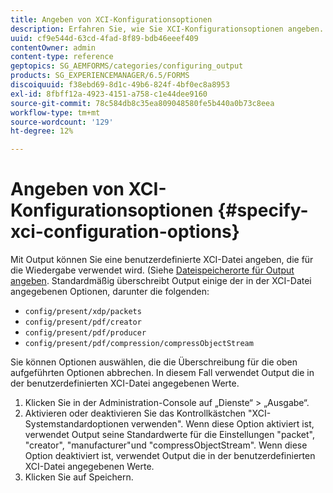 ```yaml
---
title: Angeben von XCI-Konfigurationsoptionen
description: Erfahren Sie, wie Sie XCI-Konfigurationsoptionen angeben.
uuid: cf9e544d-63cd-4fad-8f89-bdb46eeef409
contentOwner: admin
content-type: reference
geptopics: SG_AEMFORMS/categories/configuring_output
products: SG_EXPERIENCEMANAGER/6.5/FORMS
discoiquuid: f38ebd69-8d1c-49b6-824f-4bf0ec8a8953
exl-id: 8fbff12a-4923-4151-a758-c1e44dee9160
source-git-commit: 78c584db8c35ea809048580fe5b440a0b73c8eea
workflow-type: tm+mt
source-wordcount: '129'
ht-degree: 12%

---
```


# Angeben von XCI-Konfigurationsoptionen {#specify-xci-configuration-options}

Mit Output können Sie eine benutzerdefinierte XCI-Datei angeben, die für die Wiedergabe verwendet wird. (Siehe [Dateispeicherorte für Output angeben](/help/forms/using/admin-help/specify-file-locations-output.md#specify-file-locations-for-output). Standardmäßig überschreibt Output einige der in der XCI-Datei angegebenen Optionen, darunter die folgenden:

* `config/present/xdp/packets`
* `config/present/pdf/creator`
* `config/present/pdf/producer`
* `config/present/pdf/compression/compressObjectStream`

Sie können Optionen auswählen, die die Überschreibung für die oben aufgeführten Optionen abbrechen. In diesem Fall verwendet Output die in der benutzerdefinierten XCI-Datei angegebenen Werte.

1. Klicken Sie in der Administration-Console auf „Dienste“ > „Ausgabe“.
1. Aktivieren oder deaktivieren Sie das Kontrollkästchen &quot;XCI-Systemstandardoptionen verwenden&quot;. Wenn diese Option aktiviert ist, verwendet Output seine Standardwerte für die Einstellungen &quot;packet&quot;, &quot;creator&quot;, &quot;manufacturer&quot;und &quot;compressObjectStream&quot;. Wenn diese Option deaktiviert ist, verwendet Output die in der benutzerdefinierten XCI-Datei angegebenen Werte.
1. Klicken Sie auf Speichern.

